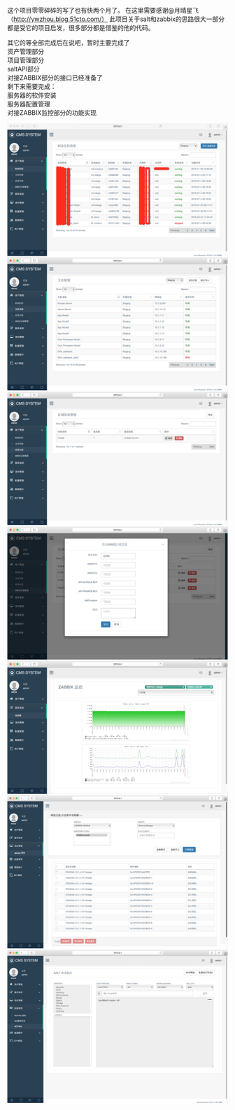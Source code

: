 这个项目零零碎碎的写了也有快两个月了。
在这里需要感谢@月晴星飞（http://ywzhou.blog.51cto.com/）
此项目关于salt和zabbix的思路很大一部分都是受它的项目启发，很多部分都是借鉴的他的代码。
 
其它的等全部完成后在说吧，暂时主要完成了<br>
  资产管理部分<br>
  项目管理部分<br>
  saltAPI部分<br>
  对接ZABBIX部分的接口已经准备了<br>
剩下来需要完成：<br>
  服务器的软件安装<br>
  服务器配置管理<br>
  对接ZABBIX监控部分的功能实现<br>


![image](https://github.com/duxianghua/AutoSystem/blob/master/AutoSystem/static/lstp/ec2.png)
![image](https://github.com/duxianghua/AutoSystem/blob/master/AutoSystem/static/lstp/host.png)
![image](https://github.com/duxianghua/AutoSystem/blob/master/AutoSystem/static/lstp/app_cate.png)
![image](https://github.com/duxianghua/AutoSystem/blob/master/AutoSystem/static/lstp/aws.png)
![image](https://github.com/duxianghua/AutoSystem/blob/master/AutoSystem/static/lstp/zabbix.png)
![image](https://github.com/duxianghua/AutoSystem/blob/master/AutoSystem/static/lstp/service.png)
![image](https://github.com/duxianghua/AutoSystem/blob/master/AutoSystem/static/lstp/cmd.png)

